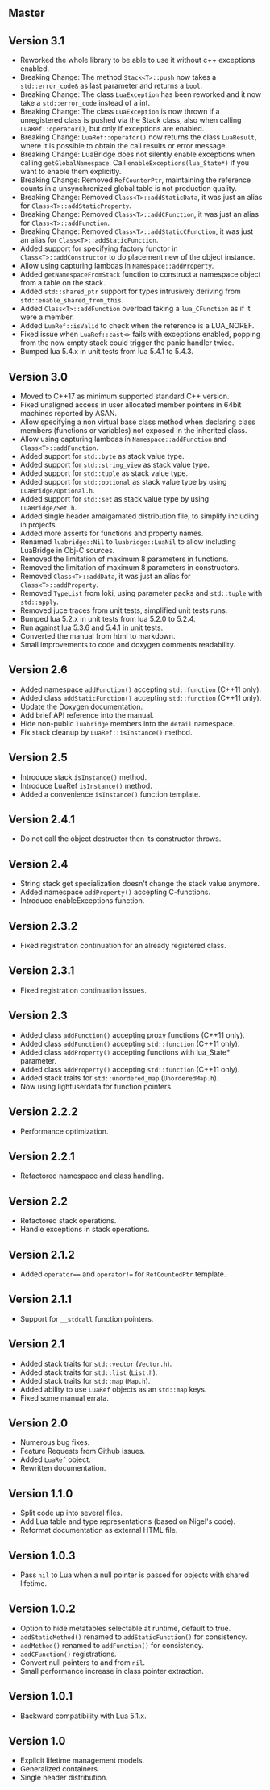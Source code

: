 ## Master

## Version 3.1

* Reworked the whole library to be able to use it without c++ exceptions enabled.
* Breaking Change: The method `Stack<T>::push` now takes a `std::error_code&` as last parameter and returns a `bool`.
* Breaking Change: The class `LuaException` has been reworked and it now take a `std::error_code` instead of a int.
* Breaking Change: The class `LuaException` is now thrown if a unregistered class is pushed via the Stack class, also when calling `LuaRef::operator()`, but only if exceptions are enabled.
* Breaking Change: `LuaRef::operator()` now returns the class `LuaResult`, where it is possible to obtain the call results or error message.
* Breaking Change: LuaBridge does not silently enable exceptions when calling `getGlobalNamespace`. Call `enableExceptions(lua_State*)` if you want to enable them explicitly.
* Breaking Change: Removed `RefCounterPtr`, maintaining the reference counts in a unsynchronized global table is not production quality.
* Breaking Change: Removed `Class<T>::addStaticData`, it was just an alias for `Class<T>::addStaticProperty`.
* Breaking Change: Removed `Class<T>::addCFunction`, it was just an alias for `Class<T>::addFunction`.
* Breaking Change: Removed `Class<T>::addStaticCFunction`, it was just an alias for `Class<T>::addStaticFunction`.
* Added support for specifying factory functor in `Class<T>::addConstructor` to do placement new of the object instance.
* Allow using capturing lambdas in `Namespace::addProperty`.
* Added `getNamespaceFromStack` function to construct a namespace object from a table on the stack.
* Added `std::shared_ptr` support for types intrusively deriving from `std::enable_shared_from_this`.
* Added `Class<T>::addFunction` overload taking a `lua_CFunction` as if it were a member.
* Added `LuaRef::isValid` to check when the reference is a LUA_NOREF.
* Fixed issue when `LuaRef::cast<>` fails with exceptions enabled, popping from the now empty stack could trigger the panic handler twice.
* Bumped lua 5.4.x in unit tests from lua 5.4.1 to 5.4.3.


## Version 3.0

* Moved to C++17 as minimum supported standard C++ version.
* Fixed unaligned access in user allocated member pointers in 64bit machines reported by ASAN.
* Allow specifying a non virtual base class method when declaring class members (functions or variables) not exposed in the inherited class.
* Allow using capturing lambdas in `Namespace::addFunction` and `Class<T>::addFunction`.
* Added support for `std::byte` as stack value type.
* Added support for `std::string_view` as stack value type.
* Added support for `std::tuple` as stack value type.
* Added support for `std::optional` as stack value type by using `LuaBridge/Optional.h`.
* Added support for `std::set` as stack value type by using `LuaBridge/Set.h`.
* Added single header amalgamated distribution file, to simplify including in projects.
* Added more asserts for functions and property names.
* Renamed `luabridge::Nil` to `luabridge::LuaNil` to allow including LuaBridge in Obj-C sources.
* Removed the limitation of maximum 8 parameters in functions.
* Removed the limitation of maximum 8 parameters in constructors.
* Removed `Class<T>::addData`, it was just an alias for `Class<T>::addProperty`.
* Removed `TypeList` from loki, using parameter packs and `std::tuple` with `std::apply`.
* Removed juce traces from unit tests, simplified unit tests runs.
* Bumped lua 5.2.x in unit tests from lua 5.2.0 to 5.2.4.
* Run against lua 5.3.6 and 5.4.1 in unit tests.
* Converted the manual from html to markdown.
* Small improvements to code and doxygen comments readability.

## Version 2.6

* Added namespace `addFunction()` accepting `std::function` (C++11 only).
* Added class `addStaticFunction()` accepting `std::function` (C++11 only).
* Update the Doxygen documentation.
* Add brief API reference into the manual.
* Hide non-public `luabridge` members into the `detail` namespace.
* Fix stack cleanup by `LuaRef::isInstance()` method.

## Version 2.5

* Introduce stack `isInstance()` method.
* Introduce LuaRef `isInstance()` method.
* Added a convenience `isInstance()` function template.

## Version 2.4.1

* Do not call the object destructor then its constructor throws.

## Version 2.4

* String stack get specialization doesn't change the stack value anymore.
* Added namespace `addProperty()` accepting C-functions.
* Introduce enableExceptions function.

## Version 2.3.2

* Fixed registration continuation for an already registered class.

## Version 2.3.1

* Fixed registration continuation issues.

## Version 2.3

* Added class `addFunction()` accepting proxy functions (C++11 only).
* Added class `addFunction()` accepting `std::function` (C++11 only).
* Added class `addProperty()` accepting functions with lua_State* parameter.
* Added class `addProperty()` accepting `std::function` (C++11 only).
* Added stack traits for `std::unordered_map` (`UnorderedMap.h`).
* Now using lightuserdata for function pointers.

## Version 2.2.2

* Performance optimization.

## Version 2.2.1

* Refactored namespace and class handling.

## Version 2.2

* Refactored stack operations.
* Handle exceptions in stack operations.

## Version 2.1.2

* Added `operator==` and `operator!=` for `RefCountedPtr` template.

## Version 2.1.1

* Support for `__stdcall` function pointers.

## Version 2.1

* Added stack traits for `std::vector` (`Vector.h`).
* Added stack traits for `std::list` (`List.h`).
* Added stack traits for `std::map` (`Map.h`).
* Added ability to use `LuaRef` objects as an `std::map` keys.
* Fixed some manual errata.

## Version 2.0

* Numerous bug fixes.
* Feature Requests from Github issues.
* Added `LuaRef` object.
* Rewritten documentation.

## Version 1.1.0

* Split code up into several files.
* Add Lua table and type representations (based on Nigel's code).
* Reformat documentation as external HTML file.

## Version 1.0.3

* Pass `nil` to Lua when a null pointer is passed for objects with shared lifetime.

## Version 1.0.2

* Option to hide metatables selectable at runtime, default to true.
* `addStaticMethod()` renamed to `addStaticFunction()` for consistency.
* `addMethod()` renamed to `addFunction()` for consistency.
* `addCFunction()` registrations.
* Convert null pointers to and from `nil`.
* Small performance increase in class pointer extraction.

## Version 1.0.1

* Backward compatibility with Lua 5.1.x.

## Version 1.0

* Explicit lifetime management models.
* Generalized containers.
* Single header distribution.
